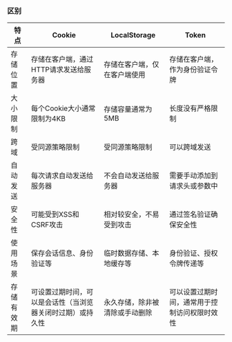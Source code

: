 ### 区别

| 特点       | Cookie                                                     | LocalStorage                   | Token                                        |
| ---------- | ---------------------------------------------------------- | ------------------------------ | -------------------------------------------- |
| 存储位置   | 存储在客户端，通过HTTP请求发送给服务器                     | 存储在客户端，仅在客户端使用   | 存储在客户端，作为身份验证令牌               |
| 大小限制   | 每个Cookie大小通常限制为4KB                                | 存储容量通常为5MB              | 长度没有严格限制                             |
| 跨域       | 受同源策略限制                                             | 受同源策略限制                 | 可以跨域发送                                 |
| 自动发送   | 每次请求自动发送给服务器                                   | 不会自动发送给服务器           | 需要手动添加到请求头或参数中                 |
| 安全性     | 可能受到XSS和CSRF攻击                                      | 相对较安全，不易受到攻击       | 通过签名验证确保安全性                       |
| 使用场景   | 保存会话信息、身份验证等                                   | 临时数据存储、本地缓存等       | 身份验证、授权令牌传递等                     |
| 存储有效期 | 可设置过期时间，可以是会话性（当浏览器关闭时过期）或持久性 | 永久存储，除非被清除或手动删除 | 可以设置过期时间，通常用于控制访问权限时效性 |

